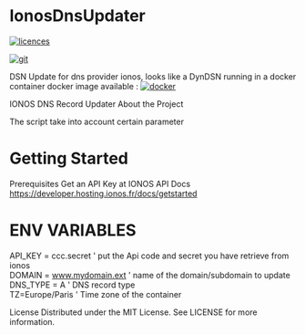 # IonosDnsUpdater 

[![licences](https://img.shields.io/static/v1?label=based_on&message=IonosApi&color=blue)](link=https://developer.hosting.ionos.fr/docs/dns,float="left")

[![git](https://img.shields.io/static/v1?label=based_on&message=zipsme&color=blue)](https://github.com/zipsme/zipsme)

DSN Update for dns provider ionos, looks like a DynDSN 
running in a docker container
docker image available :
[![docker](https://img.shields.io/static/v1?label=docker&message=Image_Docker_IonosDnsUpdater&color=green)](link=https://https://registry.hub.docker.com/r/goodlinux/ionosdnsupdater/,float="left")


 IONOS DNS Record Updater
 About the Project
 
 The script take into account certain parameter
 
# Getting Started
 Prerequisites
 Get an API Key at IONOS API Docs
 https://developer.hosting.ionos.fr/docs/getstarted
 
 
# ENV VARIABLES  
 
 API_KEY = ccc.secret          ' put the Api code and secret you have retrieve from ionos  
 DOMAIN = www.mydomain.ext     ' name of the domain/subdomain to update  
 DNS_TYPE = A                  ' DNS record type   
 TZ=Europe/Paris               ' Time zone of the container
  
 
 License
 Distributed under the MIT License. See LICENSE for more information.
